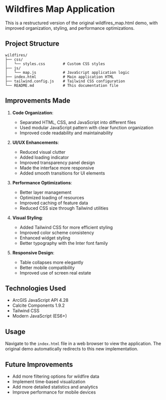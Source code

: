 # Wildfires Map Application

This is a restructured version of the original wildfires_map.html demo, with improved organization, styling, and performance optimizations.

## Project Structure

```
wildfires/
├── css/
│   └── styles.css        # Custom CSS styles
├── js/
│   └── map.js            # JavaScript application logic
├── index.html            # Main application HTML
├── tailwind.config.js    # Tailwind CSS configuration
└── README.md             # This documentation file
```

## Improvements Made

1. **Code Organization**: 
   - Separated HTML, CSS, and JavaScript into different files
   - Used modular JavaScript pattern with clear function organization
   - Improved code readability and maintainability

2. **UI/UX Enhancements**:
   - Reduced visual clutter
   - Added loading indicator
   - Improved transparency panel design
   - Made the interface more responsive
   - Added smooth transitions for UI elements

3. **Performance Optimizations**:
   - Better layer management
   - Optimized loading of resources
   - Improved caching of feature data
   - Reduced CSS size through Tailwind utilities

4. **Visual Styling**:
   - Added Tailwind CSS for more efficient styling
   - Improved color scheme consistency
   - Enhanced widget styling
   - Better typography with the Inter font family

5. **Responsive Design**:
   - Table collapses more elegantly
   - Better mobile compatibility
   - Improved use of screen real estate

## Technologies Used

- ArcGIS JavaScript API 4.28
- Calcite Components 1.9.2
- Tailwind CSS
- Modern JavaScript (ES6+)

## Usage

Navigate to the `index.html` file in a web browser to view the application. The original demo automatically redirects to this new implementation.

## Future Improvements

- Add more filtering options for wildfire data
- Implement time-based visualization
- Add more detailed statistics and analytics
- Improve performance for mobile devices 